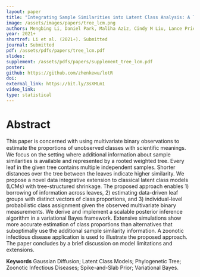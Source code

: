```yaml
---
layout: paper
title: "Integrating Sample Similarities into Latent Class Analysis: A Tree-Structured Shrinkage Approach"
image: /assets/images/papers/tree_lcm.png
authors: Mengbing Li, Daniel Park, Maliha Aziz, Cindy M Liu, Lance Price, Zhenke Wu
year: 2021+
shortref: Li et al. (2021+). Submitted
journal: Submitted
pdf: /assets/pdfs/papers/tree_lcm.pdf
slides: 
supplement: /assets/pdfs/papers/supplement_tree_lcm.pdf  
poster: 
github: https://github.com/zhenkewu/lotR
doi: 
external_link: https://bit.ly/3sXMLm1
video_link: 
type: statistical
---
```


# Abstract

This paper is concerned with using multivariate binary observations to estimate the proportions of unobserved classes with scientiﬁc meanings. We focus on the setting where additional information about sample similarities is available and represented by a rooted weighted tree. Every leaf in the given tree contains multiple independent samples. Shorter distances over the tree between the leaves indicate higher similarity. We propose a novel data integrative extension to classical latent class models (LCMs) with tree-structured shrinkage. The proposed approach enables 1) borrowing of information across leaves, 2) estimating data-driven leaf groups with distinct vectors of class proportions, and 3) individual-level probabilistic class assignment given the observed multivariate binary measurements. We derive and implement a scalable posterior inference algorithm in a variational Bayes framework. Extensive simulations show more accurate estimation of class proportions than alternatives that suboptimally use the additional sample similarity information. A zoonotic infectious disease application is used to illustrate the proposed approach. The paper concludes by a brief discussion on model limitations and extensions.

**Keywords** Gaussian Diffusion; Latent Class Models; Phylogenetic Tree; Zoonotic Infectious Diseases; Spike-and-Slab Prior; Variational Bayes.